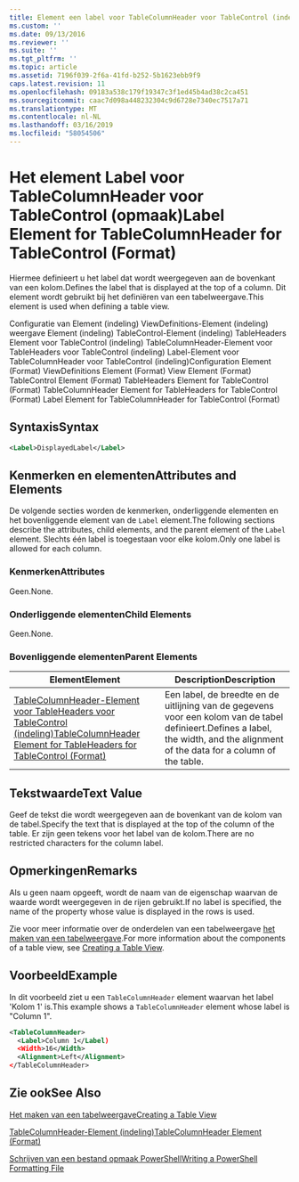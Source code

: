 ```yaml
---
title: Element een label voor TableColumnHeader voor TableControl (indeling) | Microsoft Docs
ms.custom: ''
ms.date: 09/13/2016
ms.reviewer: ''
ms.suite: ''
ms.tgt_pltfrm: ''
ms.topic: article
ms.assetid: 7196f039-2f6a-41fd-b252-5b1623ebb9f9
caps.latest.revision: 11
ms.openlocfilehash: 09183a538c179f19347c3f1ed45b4ad38c2ca451
ms.sourcegitcommit: caac7d098a448232304c9d6728e7340ec7517a71
ms.translationtype: MT
ms.contentlocale: nl-NL
ms.lasthandoff: 03/16/2019
ms.locfileid: "58054506"
---
```

# <a name="label-element-for-tablecolumnheader-for-tablecontrol-format"></a><span data-ttu-id="be321-102">Het element Label voor TableColumnHeader voor TableControl (opmaak)</span><span class="sxs-lookup"><span data-stu-id="be321-102">Label Element for TableColumnHeader for TableControl (Format)</span></span>

<span data-ttu-id="be321-103">Hiermee definieert u het label dat wordt weergegeven aan de bovenkant van een kolom.</span><span class="sxs-lookup"><span data-stu-id="be321-103">Defines the label that is displayed at the top of a column.</span></span> <span data-ttu-id="be321-104">Dit element wordt gebruikt bij het definiëren van een tabelweergave.</span><span class="sxs-lookup"><span data-stu-id="be321-104">This element is used when defining a table view.</span></span>

<span data-ttu-id="be321-105">Configuratie van Element (indeling) ViewDefinitions-Element (indeling) weergave Element (indeling) TableControl-Element (indeling) TableHeaders Element voor TableControl (indeling) TableColumnHeader-Element voor TableHeaders voor TableControl (indeling) Label-Element voor TableColumnHeader voor TableControl (indeling)</span><span class="sxs-lookup"><span data-stu-id="be321-105">Configuration Element (Format) ViewDefinitions Element (Format) View Element (Format) TableControl Element (Format) TableHeaders Element for TableControl (Format) TableColumnHeader Element for TableHeaders for TableControl (Format) Label Element  for TableColumnHeader for TableControl (Format)</span></span>

## <a name="syntax"></a><span data-ttu-id="be321-106">Syntaxis</span><span class="sxs-lookup"><span data-stu-id="be321-106">Syntax</span></span>

```xml
<Label>DisplayedLabel</Label>

```

## <a name="attributes-and-elements"></a><span data-ttu-id="be321-107">Kenmerken en elementen</span><span class="sxs-lookup"><span data-stu-id="be321-107">Attributes and Elements</span></span>

<span data-ttu-id="be321-108">De volgende secties worden de kenmerken, onderliggende elementen en het bovenliggende element van de `Label` element.</span><span class="sxs-lookup"><span data-stu-id="be321-108">The following sections describe the attributes, child elements, and the parent element of the `Label` element.</span></span> <span data-ttu-id="be321-109">Slechts één label is toegestaan voor elke kolom.</span><span class="sxs-lookup"><span data-stu-id="be321-109">Only one label is allowed for each column.</span></span>

### <a name="attributes"></a><span data-ttu-id="be321-110">Kenmerken</span><span class="sxs-lookup"><span data-stu-id="be321-110">Attributes</span></span>

<span data-ttu-id="be321-111">Geen.</span><span class="sxs-lookup"><span data-stu-id="be321-111">None.</span></span>

### <a name="child-elements"></a><span data-ttu-id="be321-112">Onderliggende elementen</span><span class="sxs-lookup"><span data-stu-id="be321-112">Child Elements</span></span>

<span data-ttu-id="be321-113">Geen.</span><span class="sxs-lookup"><span data-stu-id="be321-113">None.</span></span>

### <a name="parent-elements"></a><span data-ttu-id="be321-114">Bovenliggende elementen</span><span class="sxs-lookup"><span data-stu-id="be321-114">Parent Elements</span></span>

|<span data-ttu-id="be321-115">Element</span><span class="sxs-lookup"><span data-stu-id="be321-115">Element</span></span>|<span data-ttu-id="be321-116">Description</span><span class="sxs-lookup"><span data-stu-id="be321-116">Description</span></span>|
|-------------|-----------------|
|[<span data-ttu-id="be321-117">TableColumnHeader-Element voor TableHeaders voor TableControl (indeling)</span><span class="sxs-lookup"><span data-stu-id="be321-117">TableColumnHeader Element for TableHeaders for TableControl  (Format)</span></span>](./tablecolumnheader-element-format.md)|<span data-ttu-id="be321-118">Een label, de breedte en de uitlijning van de gegevens voor een kolom van de tabel definieert.</span><span class="sxs-lookup"><span data-stu-id="be321-118">Defines a label, the width, and the alignment of the data for a column of the table.</span></span>|

## <a name="text-value"></a><span data-ttu-id="be321-119">Tekstwaarde</span><span class="sxs-lookup"><span data-stu-id="be321-119">Text Value</span></span>

<span data-ttu-id="be321-120">Geef de tekst die wordt weergegeven aan de bovenkant van de kolom van de tabel.</span><span class="sxs-lookup"><span data-stu-id="be321-120">Specify the text that is displayed at the top of the column of the table.</span></span> <span data-ttu-id="be321-121">Er zijn geen tekens voor het label van de kolom.</span><span class="sxs-lookup"><span data-stu-id="be321-121">There are no restricted characters for the column label.</span></span>

## <a name="remarks"></a><span data-ttu-id="be321-122">Opmerkingen</span><span class="sxs-lookup"><span data-stu-id="be321-122">Remarks</span></span>

<span data-ttu-id="be321-123">Als u geen naam opgeeft, wordt de naam van de eigenschap waarvan de waarde wordt weergegeven in de rijen gebruikt.</span><span class="sxs-lookup"><span data-stu-id="be321-123">If no label is specified, the name of the property whose value is displayed in the rows is used.</span></span>

<span data-ttu-id="be321-124">Zie voor meer informatie over de onderdelen van een tabelweergave [het maken van een tabelweergave](./creating-a-table-view.md).</span><span class="sxs-lookup"><span data-stu-id="be321-124">For more information about the components of a table view, see [Creating a Table View](./creating-a-table-view.md).</span></span>

## <a name="example"></a><span data-ttu-id="be321-125">Voorbeeld</span><span class="sxs-lookup"><span data-stu-id="be321-125">Example</span></span>

<span data-ttu-id="be321-126">In dit voorbeeld ziet u een `TableColumnHeader` element waarvan het label 'Kolom 1' is.</span><span class="sxs-lookup"><span data-stu-id="be321-126">This example shows a `TableColumnHeader` element whose label is "Column 1".</span></span>

```xml
<TableColumnHeader>
  <Label>Column 1</Label)
  <Width>16</Width>
  <Alignment>Left</Alignment>
</TableColumnHeader>
```

## <a name="see-also"></a><span data-ttu-id="be321-127">Zie ook</span><span class="sxs-lookup"><span data-stu-id="be321-127">See Also</span></span>

[<span data-ttu-id="be321-128">Het maken van een tabelweergave</span><span class="sxs-lookup"><span data-stu-id="be321-128">Creating a Table View</span></span>](./creating-a-table-view.md)

[<span data-ttu-id="be321-129">TableColumnHeader-Element (indeling)</span><span class="sxs-lookup"><span data-stu-id="be321-129">TableColumnHeader Element (Format)</span></span>](./tablecolumnheader-element-format.md)

[<span data-ttu-id="be321-130">Schrijven van een bestand opmaak PowerShell</span><span class="sxs-lookup"><span data-stu-id="be321-130">Writing a PowerShell Formatting File</span></span>](./writing-a-powershell-formatting-file.md)
